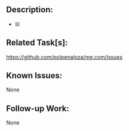 ## Description:
<!--- Why is this change required? What problem does it solve? -->
<!--- Describe your changes in detail -->
- [x]

## Related Task[s]:
<!--- If it fixes an open issue, please link to the issue here. -->
<!--- Remove this section if there are no tickets. -->
https://github.com/polpenaloza/me.com/issues

## Known Issues:
<!--- Describe if there is something that will be addressed in a later commit, -->
<!--- or if this is a known issue that will be shipped anyhow. -->
None

## Follow-up Work:
<!--- Missing unit test? Still, need to fix something? -->
None

